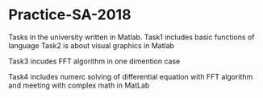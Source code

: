 # Practice-SA-2018
Tasks in the university written in Matlab.
Task1 includes basic functions of language
Task2 is about visual graphics in Matlab

Task3 incudes FFT algorithm in one dimention case

Task4 includes numerc solving of differential equation with FFT  algorithm and meeting with complex math in MatLab
 
